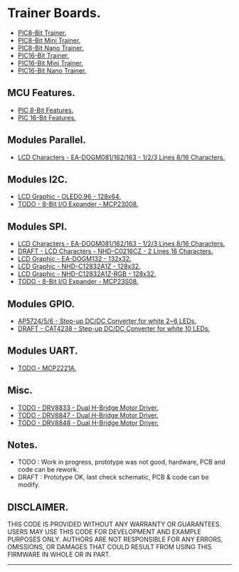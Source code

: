 # Trainer Boards.

- [PIC8-Bit Trainer.](./boards/pic8bit-trainer/README.md)
- [PIC8-Bit Mini Trainer.](./boards/pic8bit-mini/README.md)
- [PIC8-Bit Nano Trainer.](./boards/pic8bit-nano/README.md)
- [PIC16-Bit Trainer.](./boards/pic16bit-trainer/README.md)
- [PIC16-Bit Mini Trainer.](./boards/pic16bit-mini/README.md)
- [PIC16-Bit Nano Trainer.](./boards/pic16bit-nano/README.md)

## MCU Features.

- [PIC 8-Bit Features.](./boards/features#pic-8-bit)
- [PIC 16-Bit Features.](./boards/features#pic-16-bit)

## Modules Parallel.

- [LCD Characters - EA-DOGM081/162/163 - 1/2/3 Lines 8/16 Characters.](./modules/dogm16x/README.md)

## Modules I2C.

- [LCD Graphic - OLED0.96 - 128x64.](./modules/oled096/README.md)
- [TODO - 8-Bit I/O Expander - MCP23008.](./modules/mcp23008/README.md)

## Modules SPI.

- [LCD Characters - EA-DOGM081/162/163 - 1/2/3 Lines 8/16 Characters.](./modules/dogm16x/README.md)
- [DRAFT - LCD Characters - NHD-C0216CZ - 2 Lines 16 Characters.](./modules/c0216cz/README.md)
- [LCD Graphic - EA-DOGM132 - 132x32.](./modules/dogm132/README.md)
- [LCD Graphic - NHD-C12832A1Z - 128x32.](./modules/c12832a1z/README.md)
- [LCD Graphic - NHD-C12832A1Z-RGB - 128x32.](./modules/c12832a1z-rgb/README.md)
- [TODO - 8-Bit I/O Expander - MCP23S08.](./modules/mcp23008/README.md)

## Modules GPIO.

- [AP5724/5/6 - Step-up DC/DC Converter for white 2~6 LEDs.](./modules/ap572x/README.md)
- [DRAFT - CAT4238 - Step-up DC/DC Converter for white 10 LEDs.](./modules/cat4238/README.md)

## Modules UART.

- [TODO - MCP2221A.](./modules/mcp2221a/README.md)

## Misc.

- [TODO - DRV8833 - Dual H-Bridge Motor Driver.](./modules/drv8833/README.md)
- [TODO - DRV8847 - Dual H-Bridge Motor Driver.](./modules/drv8847/README.md)
- [TODO - DRV8848 - Dual H-Bridge Motor Driver.](./modules/drv8848/README.md)

## Notes.

- TODO : Work in progress, prototype was not good, hardware, PCB and code can be rework.
- DRAFT : Prototype OK, last check schematic, PCB & code can be modify.

## DISCLAIMER.

THIS CODE IS PROVIDED WITHOUT ANY WARRANTY OR GUARANTEES.
USERS MAY USE THIS CODE FOR DEVELOPMENT AND EXAMPLE PURPOSES ONLY.
AUTHORS ARE NOT RESPONSIBLE FOR ANY ERRORS, OMISSIONS, OR DAMAGES THAT COULD
RESULT FROM USING THIS FIRMWARE IN WHOLE OR IN PART.

---